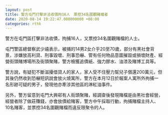 ```yaml
---
layout: post
title: 警方屯門打擊非法收債拘16人　票控34名圍觀賭檔者
date: 2020-08-14 19:22:47.000000000 +08:00
categories: rthk
---
```


警方在屯門區打擊非法收債，拘捕16人，又票控34名圍觀賭檔的人士。

屯門警區總督察武少禧表示，被捕的14男2女介乎20至70歲，部分有黑社會背景，涉嫌放高利貸、刑事毀壞、刑事恐嚇、管有任何物品意圖摧毀或損壞財產、經營街頭賭博場所及街頭聚賭，警方檢獲追債紙、強力膠水、油漆及賭博工具等。

警方說，有疑犯不斷滋擾借貸人的家人，家人受不住壓力幫兒子償還200萬元，但其後仍然收到恐嚇短訊說會放火燒寓所，警方在本月12日於報案人寓所外拘捕一名形跡可疑的男子，發現他亦牽涉其他區的淋紅油事件。

另外，警方留意到屯門大興邨有人街頭聚賭，經調查後發現賭檔是由黑社會經營，經營者除了做莊賺錢，亦會放債給賭客，警方中午採取行動，拘捕賭檔主持人、10名賭客，並票控34名圍觀賭檔而違反限聚令的人。
